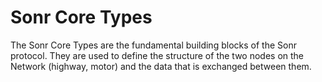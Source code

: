 # Sonr Core Types

The Sonr Core Types are the fundamental building blocks of the Sonr protocol. They are used to define the structure of the two nodes on the Network (highway, motor) and the data that is exchanged between them.
